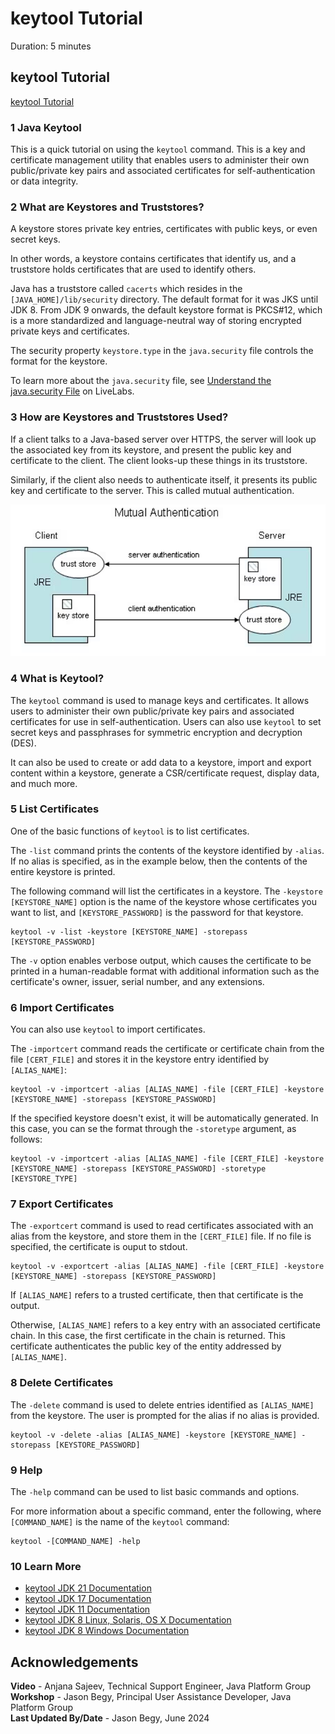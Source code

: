 # keytool Tutorial
Duration: 5 minutes


## keytool Tutorial

[keytool Tutorial](videohub:1_5dpusf5t)

### 1 Java Keytool
This is a quick tutorial on using the `keytool` command. This is a key and certificate management utility that enables users to administer their own public/private key pairs and associated certificates for self-authentication or data integrity.

### 2 What are Keystores and Truststores?
A keystore stores private key entries, certificates with public keys, or even secret keys.

In other words, a keystore contains certificates that identify us, and a truststore holds certificates that are used to identify others.

Java has a truststore called `cacerts` which resides in the `[JAVA_HOME]/lib/security` directory. The default format for it was JKS until JDK 8. From JDK 9 onwards, the default keystore format is PKCS#12, which is a more standardized and language-neutral way of storing encrypted private keys and certificates.

The security property `keystore.type` in the `java.security` file controls the format for the keystore.

To learn more about the `java.security` file, see [Understand the java.security File](https://livelabs.oracle.com/pls/apex/r/dbpm/livelabs/run-workshop?p210_wid=3905) on LiveLabs.


### 3 How are Keystores and Truststores Used?
If a client talks to a Java-based server over HTTPS, the server will look up the associated key from its keystore, and present the public key and certificate to the client. The client looks-up these things in its truststore.

Similarly, if the client also needs to authenticate itself, it presents its public key and certificate to the server. This is called mutual authentication.

![Mutual Authentication](./images/authentication.png)

### 4 What is Keytool?
The `keytool` command is used to manage keys and certificates. It allows users to administer their own public/private key pairs and associated certificates for use in self-authentication. Users can also use `keytool` to set secret keys and passphrases for symmetric encryption and decryption (DES).

It can also be used to create or add data to a keystore, import and export content within a keystore, generate a CSR/certificate request, display data, and much more.

### 5 List Certificates
One of the basic functions of `keytool` is to list certificates.

The `-list` command prints the contents of the keystore identified by `-alias`. If no alias is specified, as in the example below, then the contents of the entire keystore is printed.

The following command will list the certificates in a keystore. The `-keystore [KEYSTORE_NAME]` option is the name of the keystore whose certificates you want to list, and `[KEYSTORE_PASSWORD]` is the password for that keystore.
```
keytool -v -list -keystore [KEYSTORE_NAME] -storepass [KEYSTORE_PASSWORD]
```
The `-v` option enables verbose output, which causes the certificate to be printed in a human-readable format with additional information such as the certificate's owner, issuer, serial number, and any extensions.

### 6 Import Certificates
You can also use `keytool` to import certificates.

The `-importcert` command reads the certificate or certificate chain from the file `[CERT_FILE]` and stores it in the keystore entry identified by `[ALIAS_NAME]`:
```
keytool -v -importcert -alias [ALIAS_NAME] -file [CERT_FILE] -keystore [KEYSTORE_NAME] -storepass [KEYSTORE_PASSWORD]
```
If the specified keystore doesn't exist, it will be automatically generated. In this case, you can se the format through the `-storetype` argument, as follows:
```
keytool -v -importcert -alias [ALIAS_NAME] -file [CERT_FILE] -keystore [KEYSTORE_NAME] -storepass [KEYSTORE_PASSWORD] -storetype [KEYSTORE_TYPE]
```

### 7 Export Certificates
The `-exportcert` command is used to read certificates associated with an alias from the keystore, and store them in the `[CERT_FILE]` file. If no file is specified, the certificate is ouput to stdout.
```
keytool -v -exportcert -alias [ALIAS_NAME] -file [CERT_FILE] -keystore [KEYSTORE_NAME] -storepass [KEYSTORE_PASSWORD]
```
If `[ALIAS_NAME]` refers to a trusted certificate, then that certificate is the output.

Otherwise, `[ALIAS_NAME]` refers to a key entry with an associated certificate chain. In this case, the first certificate in the chain is returned. This certificate authenticates the public key of the entity addressed by `[ALIAS_NAME]`.

### 8 Delete Certificates
The `-delete` command is used to delete entries identified as `[ALIAS_NAME]` from the keystore. The user is prompted for the alias if no alias is provided.
```
keytool -v -delete -alias [ALIAS_NAME] -keystore [KEYSTORE_NAME] -storepass [KEYSTORE_PASSWORD]
```


### 9 Help
The `-help` command can be used to list basic commands and options.

For more information about a specific command, enter the following, where `[COMMAND_NAME]` is the name of the `keytool` command:
```
keytool -[COMMAND_NAME] -help
```

### 10 Learn More
- [keytool JDK 21 Documentation](https://docs.oracle.com/en/java/javase/21/docs/specs/man/keytool.html)
- [keytool JDK 17 Documentation](https://docs.oracle.com/en/java/javase/17/docs/specs/man/keytool.html)
- [keytool JDK 11 Documentation](https://docs.oracle.com/en/java/javase/11/tools/keytool.html)
- [keytool JDK 8 Linux, Solaris, OS X Documentation](https://docs.oracle.com/javase/8/docs/technotes/tools/windows/keytool.html)
- [keytool JDK 8 Windows Documentation](https://docs.oracle.com/javase/8/docs/technotes/tools/windows/keytool.html)


## Acknowledgements
**Video** - Anjana Sajeev, Technical Support Engineer, Java Platform Group  
**Workshop** -  Jason Begy, Principal User Assistance Developer, Java Platform Group  
**Last Updated By/Date** - Jason Begy,  June 2024



